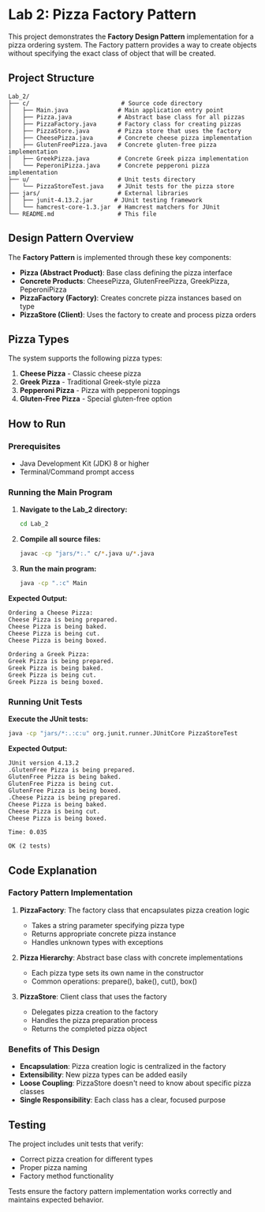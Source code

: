 # Lab 2: Pizza Factory Pattern

This project demonstrates the **Factory Design Pattern** implementation for a pizza ordering system. The Factory pattern provides a way to create objects without specifying the exact class of object that will be created.

## Project Structure

```
Lab_2/
├── c/                          # Source code directory
│   ├── Main.java              # Main application entry point
│   ├── Pizza.java             # Abstract base class for all pizzas
│   ├── PizzaFactory.java      # Factory class for creating pizzas
│   ├── PizzaStore.java        # Pizza store that uses the factory
│   ├── CheesePizza.java       # Concrete cheese pizza implementation
│   ├── GlutenFreePizza.java   # Concrete gluten-free pizza implementation
│   ├── GreekPizza.java        # Concrete Greek pizza implementation
│   └── PeperoniPizza.java     # Concrete pepperoni pizza implementation
├── u/                         # Unit tests directory
│   └── PizzaStoreTest.java    # JUnit tests for the pizza store
├── jars/                      # External libraries
│   ├── junit-4.13.2.jar      # JUnit testing framework
│   └── hamcrest-core-1.3.jar  # Hamcrest matchers for JUnit
└── README.md                  # This file
```

## Design Pattern Overview

The **Factory Pattern** is implemented through these key components:

- **Pizza (Abstract Product)**: Base class defining the pizza interface
- **Concrete Products**: CheesePizza, GlutenFreePizza, GreekPizza, PeperoniPizza
- **PizzaFactory (Factory)**: Creates concrete pizza instances based on type
- **PizzaStore (Client)**: Uses the factory to create and process pizza orders

## Pizza Types

The system supports the following pizza types:

1. **Cheese Pizza** - Classic cheese pizza
2. **Greek Pizza** - Traditional Greek-style pizza
3. **Pepperoni Pizza** - Pizza with pepperoni toppings
4. **Gluten-Free Pizza** - Special gluten-free option

## How to Run

### Prerequisites
- Java Development Kit (JDK) 8 or higher
- Terminal/Command prompt access

### Running the Main Program

1. **Navigate to the Lab_2 directory:**
   ```bash
   cd Lab_2
   ```

2. **Compile all source files:**
   ```bash
   javac -cp "jars/*:." c/*.java u/*.java
   ```

3. **Run the main program:**
   ```bash
   java -cp ".:c" Main
   ```

**Expected Output:**
```
Ordering a Cheese Pizza:
Cheese Pizza is being prepared.
Cheese Pizza is being baked.
Cheese Pizza is being cut.
Cheese Pizza is being boxed.

Ordering a Greek Pizza:
Greek Pizza is being prepared.
Greek Pizza is being baked.
Greek Pizza is being cut.
Greek Pizza is being boxed.
```

### Running Unit Tests

**Execute the JUnit tests:**
```bash
java -cp "jars/*:.:c:u" org.junit.runner.JUnitCore PizzaStoreTest
```

**Expected Output:**
```
JUnit version 4.13.2
.GlutenFree Pizza is being prepared.
GlutenFree Pizza is being baked.
GlutenFree Pizza is being cut.
GlutenFree Pizza is being boxed.
.Cheese Pizza is being prepared.
Cheese Pizza is being baked.
Cheese Pizza is being cut.
Cheese Pizza is being boxed.

Time: 0.035

OK (2 tests)
```

## Code Explanation

### Factory Pattern Implementation

1. **PizzaFactory**: The factory class that encapsulates pizza creation logic
   - Takes a string parameter specifying pizza type
   - Returns appropriate concrete pizza instance
   - Handles unknown types with exceptions

2. **Pizza Hierarchy**: Abstract base class with concrete implementations
   - Each pizza type sets its own name in the constructor
   - Common operations: prepare(), bake(), cut(), box()

3. **PizzaStore**: Client class that uses the factory
   - Delegates pizza creation to the factory
   - Handles the pizza preparation process
   - Returns the completed pizza object

### Benefits of This Design

- **Encapsulation**: Pizza creation logic is centralized in the factory
- **Extensibility**: New pizza types can be added easily
- **Loose Coupling**: PizzaStore doesn't need to know about specific pizza classes
- **Single Responsibility**: Each class has a clear, focused purpose

## Testing

The project includes unit tests that verify:
- Correct pizza creation for different types
- Proper pizza naming
- Factory method functionality

Tests ensure the factory pattern implementation works correctly and maintains expected behavior.